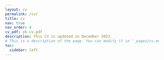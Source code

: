 ```yaml
---
layout: cv
permalink: /cv/
title: cv
nav: true
nav_order: 4
cv_pdf: yk-cv.pdf
description: This CV is updated in December 2023.
# This is a description of the page. You can modify it in '_pages/cv.md'. You can also change or remove the top pdf download button.
toc:
  sidebar: left
---
```

